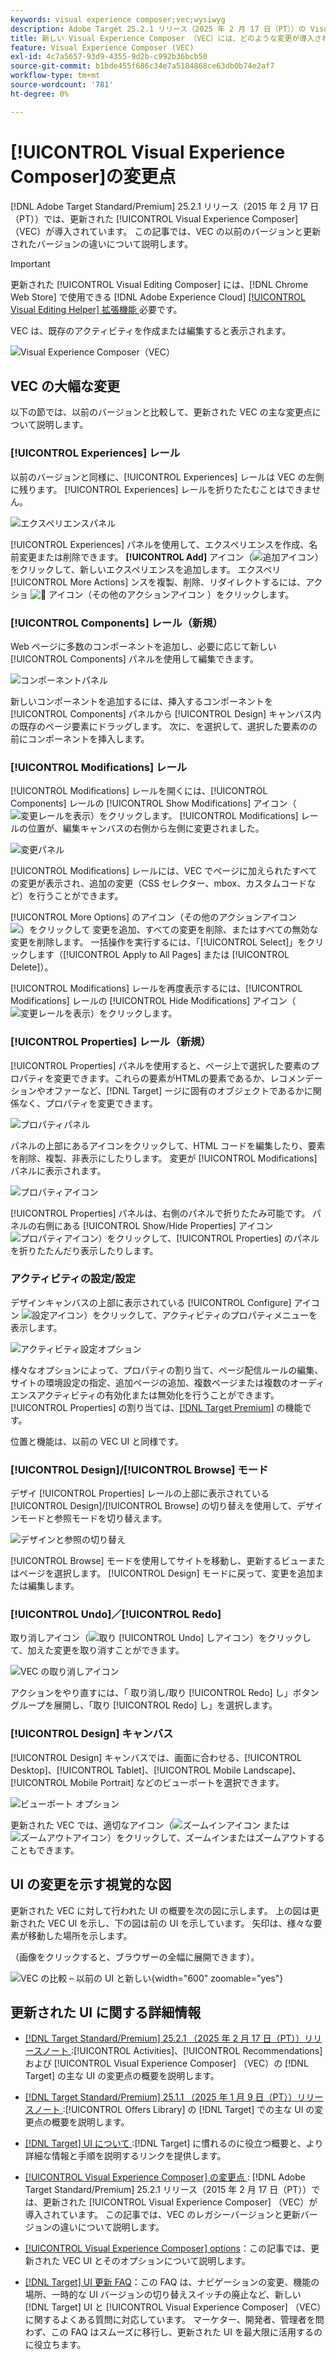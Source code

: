 ```yaml
---
keywords: visual experience composer;vec;wysiwyg
description: Adobe Target 25.2.1 リリース（2025 年 2 月 17 日（PT））の Visual Experience Composer （VEC）で導入された変更点について説明します。
title: 新しい Visual Experience Composer （VEC）には、どのような変更が導入されていますか。
feature: Visual Experience Composer (VEC)
exl-id: 4c7a5657-93d9-4355-9d2b-c992b36bcb50
source-git-commit: b1bde455f686c34e7a5184868ce63db0b74e2af7
workflow-type: tm+mt
source-wordcount: '781'
ht-degree: 0%

---
```


# [!UICONTROL Visual Experience Composer]の変更点

[!DNL Adobe Target Standard/Premium] 25.2.1 リリース（2015 年 2 月 17 日（PT））では、更新された [!UICONTROL Visual Experience Composer] （VEC）が導入されています。 この記事では、VEC の以前のバージョンと更新されたバージョンの違いについて説明します。

>[!IMPORTANT]
>
>更新された [!UICONTROL Visual Editing Composer] には、[!DNL Chrome Web Store] で使用できる [!DNL Adobe Experience Cloud] [[!UICONTROL Visual Editing Helper] 拡張機能 ](/help/main/c-experiences/c-visual-experience-composer/r-troubleshoot-composer/visual-editing-helper-extension.md) 必要です。

VEC は、既存のアクティビティを作成または編集すると表示されます。

![Visual Experience Composer（VEC）](/help/main/c-experiences/c-visual-experience-composer/assets/vec-highlight-refresh.png)

## VEC の大幅な変更

以下の節では、以前のバージョンと比較して、更新された VEC の主な変更点について説明します。

### [!UICONTROL Experiences] レール

以前のバージョンと同様に、[!UICONTROL Experiences] レールは VEC の左側に残ります。 [!UICONTROL Experiences] レールを折りたたむことはできません。

![ エクスペリエンスパネル ](/help/main/c-experiences/c-visual-experience-composer/assets/experiences-panel.png)

[!UICONTROL Experiences] パネルを使用して、エクスペリエンスを作成、名前変更または削除できます。 **[!UICONTROL Add]** アイコン（![ 追加アイコン ](/help/main/assets/icons/Add.svg)）をクリックして、新しいエクスペリエンスを追加します。 エクスペリ [!UICONTROL More Actions] ンスを複製、削除、リダイレクトするには、アクショ ![&#128279;](/help/main/assets/icons/MoreSmall.svg) アイコン（その他のアクションアイコン ）をクリックします。

### [!UICONTROL Components] レール（新規）

Web ページに多数のコンポーネントを追加し、必要に応じて新しい [!UICONTROL Components] パネルを使用して編集できます。

![ コンポーネントパネル ](/help/main/c-experiences/c-visual-experience-composer/assets/components-panel.png)

新しいコンポーネントを追加するには、挿入するコンポーネントを [!UICONTROL Components] パネルから [!UICONTROL Design] キャンバス内の既存のページ要素にドラッグします。 次に、を選択して、選択した要素のの前にコンポーネントを挿入します。

### [!UICONTROL Modifications] レール

[!UICONTROL Modifications] レールを開くには、[!UICONTROL Components] レールの [!UICONTROL Show Modifications] アイコン（![ 変更レールを表示 ](/help/main/assets/icons/History.svg)）をクリックします。 [!UICONTROL Modifications] レールの位置が、編集キャンバスの右側から左側に変更されました。

![ 変更パネル ](/help/main/c-experiences/c-visual-experience-composer/assets/modifications-panel.png)

[!UICONTROL Modifications] レールには、VEC でページに加えられたすべての変更が表示され、追加の変更（CSS セレクター、mbox、カスタムコードなど）を行うことができます。

[!UICONTROL More Options] のアイコン（その他のアクションアイコン ![）をクリックして ](/help/main/assets/icons/MoreSmall.svg) 変更を追加、すべての変更を削除、またはすべての無効な変更を削除します。 一括操作を実行するには、「[!UICONTROL Select]」をクリックします（[!UICONTROL Apply to All Pages] または [!UICONTROL Delete]）。

[!UICONTROL Modifications] レールを再度表示するには、[!UICONTROL Modifications] レールの [!UICONTROL Hide Modifications] アイコン（![ 変更レールを表示 ](/help/main/assets/icons/History.svg)）をクリックします。

### [!UICONTROL Properties] レール（新規）

[!UICONTROL Properties] パネルを使用すると、ページ上で選択した要素のプロパティを変更できます。これらの要素がHTMLの要素であるか、レコメンデーションやオファーなど、[!DNL Target] ージに固有のオブジェクトであるかに関係なく、プロパティを変更できます。

![ プロパティパネル ](/help/main/c-experiences/c-visual-experience-composer/assets/properties-panel.png)

パネルの上部にあるアイコンをクリックして、HTML コードを編集したり、要素を削除、複製、非表示にしたりします。 変更が [!UICONTROL Modifications] パネルに表示されます。

![ プロパティアイコン ](/help/main/c-experiences/c-visual-experience-composer/assets/options-icons.png)

[!UICONTROL Properties] パネルは、右側のパネルで折りたたみ可能です。 パネルの右側にある [!UICONTROL Show/Hide Properties] アイコン ![ プロパティアイコン ](/help/main/assets/icons/Propertie.svg)）をクリックして、[!UICONTROL Properties] のパネルを折りたたんだり表示したりします。

### アクティビティの設定/設定

デザインキャンバスの上部に表示されている [!UICONTROL Configure] アイコン ![ 設定アイコン ](/help/main/assets/icons/Setting.svg)）をクリックして、アクティビティのプロパティメニューを表示します。

![ アクティビティ設定オプション ](/help/main/c-experiences/c-visual-experience-composer/assets/configure-options.png)

様々なオプションによって、プロパティの割り当て、ページ配信ルールの編集、サイトの環境設定の指定、追加ページの追加、複数ページまたは複数のオーディエンスアクティビティの有効化または無効化を行うことができます。 [!UICONTROL Properties] の割り当ては、[[!DNL Target Premium]](/help/main/c-intro/intro.md#premium) の機能です。

位置と機能は、以前の VEC UI と同様です。

### [!UICONTROL Design]/[!UICONTROL Browse] モード

デザイ [!UICONTROL Properties] レールの上部に表示されている [!UICONTROL Design]/[!UICONTROL Browse] の切り替えを使用して、デザインモードと参照モードを切り替えます。

![ デザインと参照の切り替え ](/help/main/c-experiences/c-visual-experience-composer/assets/design-browse-mode.png)

[!UICONTROL Browse] モードを使用してサイトを移動し、更新するビューまたはページを選択します。 [!UICONTROL Design] モードに戻って、変更を追加または編集します。

### [!UICONTROL Undo]／[!UICONTROL Redo]

取り消しアイコン（![ 取り [!UICONTROL Undo] しアイコン ](/help/main/assets/icons/Undo.svg)）をクリックして、加えた変更を取り消すことができます。

![VEC の取り消しアイコン ](/help/main/c-experiences/c-visual-experience-composer/assets/undo.png)

アクションをやり直すには、「 取り消し/取り [!UICONTROL Redo] し」ボタングループを展開し、「取り [!UICONTROL Redo] し」を選択します。

### [!UICONTROL Design] キャンバス

[!UICONTROL Design] キャンバスでは、画面に合わせる、[!UICONTROL Desktop]、[!UICONTROL Tablet]、[!UICONTROL Mobile Landscape]、[!UICONTROL Mobile Portrait] などのビューポートを選択できます。

![ ビューポート オプション ](/help/main/c-experiences/c-visual-experience-composer/assets/viewports.png)

更新された VEC では、適切なアイコン（![ ズームインアイコン ](/help/main/assets/icons/ZoomIn.svg) または ![ ズームアウトアイコン ](/help/main/assets/icons/ZoomOut.svg)）をクリックして、ズームインまたはズームアウトすることもできます。

## UI の変更を示す視覚的な図

更新された VEC に対して行われた UI の概要を次の図に示します。 上の図は更新された VEC UI を示し、下の図は前の UI を示しています。 矢印は、様々な要素が移動した場所を示します。

（画像をクリックすると、ブラウザーの全幅に展開できます）。

![VEC の比較 – 以前の UI と新しい ](/help/main/c-experiences/c-visual-experience-composer/assets/vec-comparison.png){width="600" zoomable="yes"}

## 更新された UI に関する詳細情報

* [[!DNL Target Standard/Premium] 25.2.1 （2025 年 2 月 17 日（PT））リリースノート ](/help/main/r-release-notes/release-notes-for-previous-releases.md#ui-update-2):[!UICONTROL Activities]、[!UICONTROL Recommendations] および [!UICONTROL Visual Experience Composer] （VEC）の [!DNL Target] の主な UI の変更点の概要を説明します。

* [[!DNL Target Standard/Premium] 25.1.1 （2025 年 1 月 9 日（PT））リリースノート ](/help/main/r-release-notes/release-notes-for-previous-releases.md#ui-update-1):[!UICONTROL Offers Library] の [!DNL Target] での主な UI の変更点の概要を説明します。

* [ [!DNL Target] UI について ](/help/main/c-intro/understand-the-target-ui.md):[!DNL Target] に慣れるのに役立つ概要と、より詳細な情報と手順を説明するリンクを提供します。

* [[!UICONTROL Visual Experience Composer] の変更点 ](/help/main/c-experiences/c-visual-experience-composer/vec-changes.md): [!DNL Adobe Target Standard/Premium] 25.2.1 リリース（2015 年 2 月 17 日（PT））では、更新された [!UICONTROL Visual Experience Composer] （VEC）が導入されています。 この記事では、VEC のレガシーバージョンと更新バージョンの違いについて説明します。

* [[!UICONTROL Visual Experience Composer] options](/help/main/c-experiences/c-visual-experience-composer/viztarget-options.md)：この記事では、更新された VEC UI とそのオプションについて説明します。

* [[!DNL Target] UI 更新 FAQ](/help/main/c-intro/updated-ui-faq.md)：この FAQ は、ナビゲーションの変更、機能の場所、一時的な UI バージョンの切り替えスイッチの廃止など、新しい [!DNL Target] UI と [!UICONTROL Visual Experience Composer] （VEC）に関するよくある質問に対応しています。 マーケター、開発者、管理者を問わず、この FAQ はスムーズに移行し、更新された UI を最大限に活用するのに役立ちます。